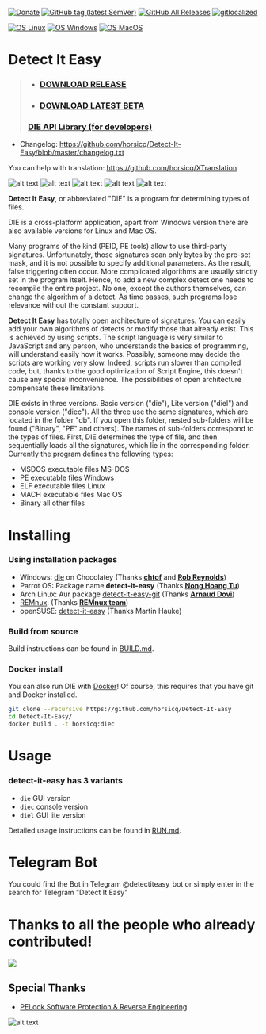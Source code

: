 [![Donate](https://img.shields.io/badge/Donate-PayPal-green.svg)](https://www.paypal.com/cgi-bin/webscr?cmd=_s-xclick&hosted_button_id=NF3FBD3KHMXDN)
[![GitHub tag (latest SemVer)](https://img.shields.io/github/tag/horsicq/DIE-engine.svg)](http://ntinfo.biz)
[![GitHub All Releases](https://img.shields.io/github/downloads/horsicq/DIE-engine/total.svg)](http://ntinfo.biz)
[![gitlocalized ](https://gitlocalize.com/repo/4736/whole_project/badge.svg)](https://github.com/horsicq/XTranslation)

[![OS Linux](https://img.shields.io/badge/os-linux-brightgreen)](https://github.com/horsicq/DIE-engine/releases)
[![OS Windows](https://img.shields.io/badge/os-windows-brightgreen)](https://github.com/horsicq/DIE-engine/releases)
[![OS MacOS](https://img.shields.io/badge/os-macos-brightgreen)](https://github.com/horsicq/DIE-engine/releases)

# Detect It Easy

> * ### [DOWNLOAD **RELEASE**](https://github.com/horsicq/Detect-It-Easy/releases/tag/Beta)
> * ### [DOWNLOAD LATEST **BETA**](https://github.com/horsicq/Detect-It-Easy/releases/tag/Beta)
> ### [DIE API Library (for developers)](https://github.com/horsicq/die_library)

- Changelog: https://github.com/horsicq/Detect-It-Easy/blob/master/changelog.txt

You can help with translation: https://github.com/horsicq/XTranslation

![alt text](https://github.com/horsicq/Detect-It-Easy/blob/master/docs/1.png "1")
![alt text](https://github.com/horsicq/Detect-It-Easy/blob/master/docs/2.png "2")
![alt text](https://github.com/horsicq/Detect-It-Easy/blob/master/docs/3.png "3")
![alt text](https://github.com/horsicq/Detect-It-Easy/blob/master/docs/4.png "4")
![alt text](https://github.com/horsicq/Detect-It-Easy/blob/master/docs/5.png "5")

**Detect It Easy**, or abbreviated "DIE" is a program for determining types of files.

DIE is a cross-platform application, apart from Windows version there are also
available versions for Linux and Mac OS.

Many programs of the kind (PEID, PE tools) allow to use third-party signatures.
Unfortunately, those signatures scan only bytes by the pre-set mask, and it is
not possible to specify additional parameters. As the result, false triggering
often occur. More complicated algorithms are usually strictly set in the program
itself. Hence, to add a new complex detect one needs to recompile the entire
project. No one, except the authors themselves, can change the algorithm of
a detect. As time passes, such programs lose relevance without the constant support.

**Detect It Easy** has totally open architecture of signatures. You can easily
add your own algorithms of detects or modify those that already exist. This
is achieved by using scripts. The script language is very similar to JavaScript
and any person, who understands the basics of programming, will understand easily
how it works. Possibly, someone may decide the scripts are working very slow.
Indeed, scripts run slower than compiled code, but, thanks to the good optimization
of Script Engine, this doesn't cause any special inconvenience. The possibilities
of open architecture compensate these limitations.

DIE exists in three versions. Basic version ("die"), Lite version ("diel") and
console version ("diec"). All the three use the same signatures, which are located
in the folder "db". If you open this folder, nested sub-folders will be found
("Binary", "PE" and others). The names of sub-folders correspond to the types of files.
First, DIE determines the type of file, and then sequentially loads all the signatures,
which lie in the corresponding folder. Currently the program defines the following types:

- MSDOS executable files MS-DOS
- PE executable files Windows
- ELF executable files Linux
- MACH executable files Mac OS
- Binary all other files

# Installing

### Using installation packages

- Windows: [die](https://community.chocolatey.org/packages/die) on Chocolatey (Thanks [**chtof**](https://github.com/chtof) and [**Rob Reynolds**](https://github.com/ferventcoder))
- Parrot OS: Package name **detect-it-easy** (Thanks [**Nong Hoang Tu**](https://github.com/dmknght))
- Arch Linux: Aur package [detect-it-easy-git](https://aur.archlinux.org/packages/detect-it-easy-git/) (Thanks [**Arnaud Dovi**](https://github.com/class101))
- [REMnux](https://remnux.org): (Thanks [**REMnux team**](https://twitter.com/REMnux/status/1401935989266919426))
- openSUSE: [detect-it-easy](https://build.opensuse.org/package/show/home:mnhauke/detect-it-easy) (Thanks Martin Hauke)

### Build from source

Build instructions can be found in [BUILD.md](docs/BUILD.md).

### Docker install

You can also run DIE with [Docker](https://www.docker.com/community-edition)! Of course, this requires that you have git and Docker installed.

```bash
git clone --recursive https://github.com/horsicq/Detect-It-Easy
cd Detect-It-Easy/
docker build . -t horsicq:diec
```

# Usage

### detect-it-easy has 3 variants

- `die` GUI version
- `diec` console version
- `diel` GUI lite version

Detailed usage instructions can be found in [RUN.md](docs/RUN.md).

# Telegram Bot

You could find the Bot in Telegram @detectiteasy_bot or simply enter in the search for Telegram "Detect It Easy"

# Thanks to all the people who already contributed!

<a href="https://github.com/horsicq/Detect-It-Easy/graphs/contributors">
  <img src="https://contrib.rocks/image?repo=horsicq/Detect-It-Easy" />
</a>

## Special Thanks

- [PELock Software Protection & Reverse Engineering](https://www.pelock.com)

![alt text](https://github.com/horsicq/Detect-It-Easy/blob/master/mascots/logo.png "Mascot")
